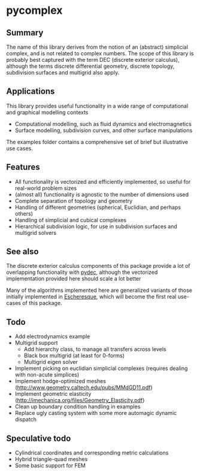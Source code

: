 pycomplex
=========

Summary
-------
The name of this library derives from the notion of an (abstract) simplicial complex, and is not related to complex numbers.
The scope of this library is probably best captured with the term DEC (discrete exterior calculus),
although the terms discrete differential geometry, discrete topology, subdivision surfaces and multigrid also apply.

Applications
------------
This library provides useful functionality in a wide range of computational and graphical modelling contexts
- Computational modelling, such as fluid dynamics and electromagnetics
- Surface modelling, subdivision curves, and other surface manipulations

The examples folder contains a comprehensive set of brief but illustrative use cases.


Features
--------
- All functionality is vectorized and efficiently implemented, so useful for real-world problem sizes
- (almost all) functionality is agnostic to the number of dimensions used
- Complete separation of topology and geometry
- Handling of different geometries (spherical, Euclidian, and perhaps others)
- Handling of simplicial and cubical complexes
- Hierarchical subdivision logic, for use in subdivision surfaces and multigrid solvers

See also
--------
The discrete exterior calculus components of this package provide a lot of overlapping functionality with <a href="https://github.com/hirani/pydec">pydec</a>,
although the vectorized implementation provided here should scale a lot better

Many of the algorithms implemented here are generalized variants of those initially implemented in <a href="https://github.com/EelcoHoogendoorn/Escheresque">Escheresque</a>,
which will become the first real use-cases of this package.

Todo
----
- Add electrodynamics example
- Multigrid support
    - Add hierarchy class, to manage all transfers across levels
    - Black box multigrid (at least for 0-forms)
    - Multigrid eigen solver
- Implement picking on euclidian simplicial complexes (requires dealing with non-acute simplices)
- Implement hodge-optimized meshes (http://www.geometry.caltech.edu/pubs/MMdGD11.pdf)
- Implement geometric elasticity (http://imechanica.org/files/Geometry_Elasticity.pdf)
- Clean up boundary condition handling in examples
- Replace ugly casting system with some more automagic dynamic dispatch

Speculative todo
----------------
- Cylindrical coordinates and corresponding metric calculations
- Hybrid triangle-quad meshes
- Some basic support for FEM